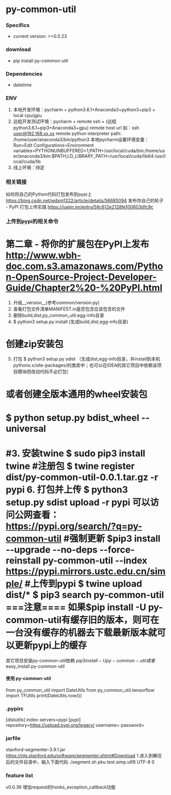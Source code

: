 # py-common-util

### Specifics
- current version: >=0.0.23

### download
- pip install py-common-util

### Dependencies
- datetime

### ENV
1. 本地开发环境：pycharm + python3.6.1+Anaconda3+python3+pip3 + local cpu/gpu
2. 远程开发测试环境：pycharm + remote ssh + (远程python3.6.1+pip3+Anaconda3+gpu)
   remote host url 如：ssh user@192.168.xx.xx
   remote python interpreter path: /home/user/anaconda3/bin/python3
   本地pycharm设置环境变量：Run>Edit Configurations>Environment variables>PYTHONUNBUFFERED=1;PATH=/usr/local/cuda/bin:/home/user/anaconda3/bin:$PATH;LD_LIBRARY_PATH=/usr/local/cuda/lib64:/usr/local/cuda/lib
3. 线上环境：待定

### 相关链接
如何将自己的Python代码打包发布到pypi上 https://blog.csdn.net/wdxin1322/article/details/56685094
发布你自己的轮子 - PyPI 打包上传实践 https://juejin.im/entry/58c612e2128fe100603dfc9c

### 上传到pypi的相关命令
# 第二章 - 将你的扩展包在PyPI上发布 http://www.wbh-doc.com.s3.amazonaws.com/Python-OpenSource-Project-Developer-Guide/Chapter2%20-%20PyPI.html
1. 升级__version__(参考common/version.py)
2. 查看打包文件清单MANIFEST.in是否包含应该包含的文件
3. 删除build,dist,py_common_util.egg-info目录
4. $ python3 setup.py install (生成build,dist,egg-info目录)
# 创建zip安装包
5. 打包 $ python3 setup.py sdist （生成dist,egg-info目录，并install到本机pythonx.x/site-packages/的类库中；也可以在IDEA的其它项目中依赖该项目模块而改动代码不必打包）
# 或者创建全版本通用的wheel安装包
# $ python setup.py bdist_wheel --universal
#3. 安装twine $ sudo pip3 install twine
#注册包 $ twine register dist/py-common-util-0.0.1.tar.gz -r pypi
6. 打包并上传 $ python3 setup.py sdist upload -r pypi
可以访问公网查看：https://pypi.org/search/?q=py-common-util
#强制更新 $pip3 install --upgrade --no-deps --force-reinstall py-common-util --index https://pypi.mirrors.ustc.edu.cn/simple/
#上传到pypi $ twine upload dist/*
$ pip3 search py-common-util
===注意====
如果$pip install -U py-common-util有缓存旧的版本，则可在一台没有缓存的机器去下载最新版本就可以更新pypi上的缓存
===========
其它项目安装py-common-util依赖 $pip3 install -U py-common-util
或者$ easy_install py-common-util
#### 使用 py-common-util
from py_common_util import DateUtils
from py_common_util.tensorflow import TFUtils
print(DateUtils.now())

### .pypirc
[distutils]
index-servers=pypi
[pypi]
repository=https://upload.pypi.org/legacy/
username=<username>
password=<password>

### jarfile
stanford-segmenter-3.9.1.jar https://nlp.stanford.edu/software/segmenter.shtml#Download
1.进入到解压后的文件目录中，输入下面代码
./segment.sh pku test.simp.utf8 UTF-8 0

### feature list
v0.0.36 增加request的hooks_exception_callback功能